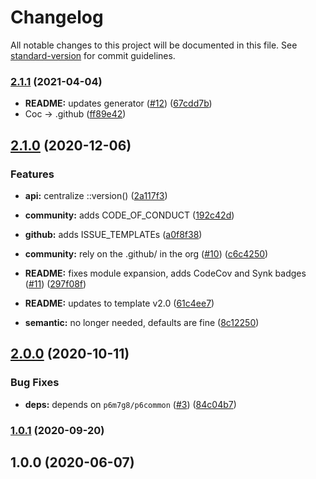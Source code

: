 # Changelog

All notable changes to this project will be documented in this file. See [standard-version](https://github.com/conventional-changelog/standard-version) for commit guidelines.

### [2.1.1](https://github.com/p6m7g8/p6df-vim/compare/v2.1.0...v2.1.1) (2021-04-04)


* **README:** updates generator ([#12](https://github.com/p6m7g8/p6df-vim/issues/12)) ([67cdd7b](https://github.com/p6m7g8/p6df-vim/commit/67cdd7bf58fca64463e856666f698a7a5b0b855a))
* Coc -> .github ([ff89e42](https://github.com/p6m7g8/p6df-vim/commit/ff89e42d5d3d858037fa1c83fcedb1ad0b2f132f))

## [2.1.0](https://github.com/p6m7g8/p6df-vim/compare/v2.0.0...v2.1.0) (2020-12-06)


### Features

* **api:** centralize ::version() ([2a117f3](https://github.com/p6m7g8/p6df-vim/commit/2a117f38d5279692b0901d2f0e82013e5b96f5ae))
* **community:** adds CODE_OF_CONDUCT ([192c42d](https://github.com/p6m7g8/p6df-vim/commit/192c42d77727807be5e2af7497aebed7931c42d4))
* **github:** adds ISSUE_TEMPLATEs ([a0f8f38](https://github.com/p6m7g8/p6df-vim/commit/a0f8f3894a63303206e4db480031381dcb9ca9e5))


* **community:** rely on the .github/ in the org ([#10](https://github.com/p6m7g8/p6df-vim/issues/10)) ([c6c4250](https://github.com/p6m7g8/p6df-vim/commit/c6c42507817a94732744acae034a715c5eb296eb))
* **README:** fixes module expansion, adds CodeCov and Synk badges ([#11](https://github.com/p6m7g8/p6df-vim/issues/11)) ([297f08f](https://github.com/p6m7g8/p6df-vim/commit/297f08f3769fea46d96363a03d1293cb58f44505))
* **README:** updates to template v2.0 ([61c4ee7](https://github.com/p6m7g8/p6df-vim/commit/61c4ee7212828e41baa9ae0b485e4f6597ebeeec))
* **semantic:** no longer needed, defaults are fine ([8c12250](https://github.com/p6m7g8/p6df-vim/commit/8c122506773389255f77f5e24b5a7b44a9756a0b))

## [2.0.0](https://github.com/p6m7g8/p6df-vim/compare/v1.0.1...v2.0.0) (2020-10-11)


### Bug Fixes

* **deps:** depends on `p6m7g8/p6common` ([#3](https://github.com/p6m7g8/p6df-vim/issues/3)) ([84c04b7](https://github.com/p6m7g8/p6df-vim/commit/84c04b72441249ec55fbb1c89e9a7ccaf466de1b))

### [1.0.1](https://github.com/p6m7g8/p6df-vim/compare/v1.0.0...v1.0.1) (2020-09-20)

## 1.0.0 (2020-06-07)
